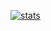 [![stats](https://github-readme-stats.vercel.app/api?username=Trevrosa&show_icons=true&theme=radical)](https://github.com/anuraghazra/github-readme-stats)
